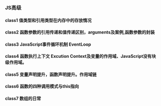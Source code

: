 ### JS高级

#### class1 值类型和引用类型在内存中的存放情况
#### class2 函数参数的引用传递和值传递区别，arguments及案例,函数参数的封装
#### class3 JavaScript事件循环机制 EventLoop
#### class4 函数执行上下文 Excution Context及变量的作用域、JavaScript没有块级作用域。
#### class5 变量声明提升，函数声明提升。作用域链
#### class6 函数的四种调用模式与this指向
#### class7 数组的日常